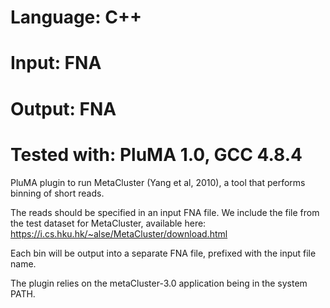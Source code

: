 # Language: C++
# Input: FNA
# Output: FNA
# Tested with: PluMA 1.0, GCC 4.8.4

PluMA plugin to run MetaCluster (Yang et al, 2010), a tool
that performs binning of short reads.

The reads should be specified in an input FNA file.
We include the file from the test dataset for MetaCluster,
available here: https://i.cs.hku.hk/~alse/MetaCluster/download.html

Each bin will be output into a separate FNA file, prefixed
with the input file name.

The plugin relies on the metaCluster-3.0 application being
in the system PATH.
